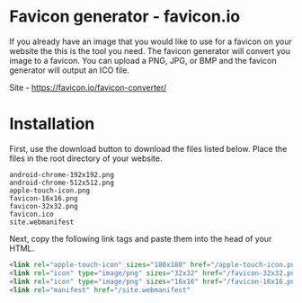 # Favicon generator - favicon.io
If you already have an image that you would like to use for a favicon on your website the this is the tool you need. The favicon generator will convert you image to a favicon. You can upload a PNG, JPG, or BMP and the favicon generator will output an ICO file.

Site - https://favicon.io/favicon-converter/

# Installation
First, use the download button to download the files listed below. Place the files in the root directory of your website.

```
android-chrome-192x192.png
android-chrome-512x512.png
apple-touch-icon.png
favicon-16x16.png
favicon-32x32.png
favicon.ico
site.webmanifest
```

Next, copy the following link tags and paste them into the head of your HTML.

```html
<link rel="apple-touch-icon" sizes="180x180" href="/apple-touch-icon.png">
<link rel="icon" type="image/png" sizes="32x32" href="/favicon-32x32.png">
<link rel="icon" type="image/png" sizes="16x16" href="/favicon-16x16.png">
<link rel="manifest" href="/site.webmanifest"
```



